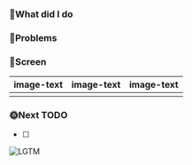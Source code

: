### 🥚What did I do


### 🍠Problems


### 🍟Screen

|image-text|image-text| image-text|
|---|---|---|
| | | |

### 🌞Next TODO
- [ ]

![LGTM](https://image.lgtmoon.dev/226032)